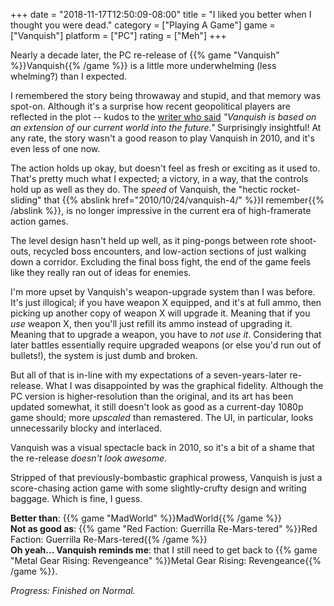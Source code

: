 +++
date = "2018-11-17T12:50:09-08:00"
title = "I liked you better when I thought you were dead."
category = ["Playing A Game"]
game = ["Vanquish"]
platform = ["PC"]
rating = ["Meh"]
+++

Nearly a decade later, the PC re-release of {{% game "Vanquish" %}}Vanquish{{% /game %}} is a little more underwhelming (less whelming?) than I expected.

I remembered the story being throwaway and stupid, and that memory was spot-on.  Although it's a surprise how recent geopolitical players are reflected in the plot -- kudos to the <a href="https://www.platinumgames.com/official-blog/article/2699">writer who said</a> <i>"Vanquish is based on an extension of our current world into the future."</i>  Surprisingly insightful!  At any rate, the story wasn't a good reason to play Vanquish in 2010, and it's even less of one now.

The action holds up okay, but doesn't feel as fresh or exciting as it used to.  That's pretty much what I expected; a victory, in a way, that the controls hold up as well as they do.  The <i>speed</i> of Vanquish, the "hectic rocket-sliding" that {{% abslink href="2010/10/24/vanquish-4/" %}}I remember{{% /abslink %}}, is no longer impressive in the current era of high-framerate action games.

The level design hasn't held up well, as it ping-pongs between rote shoot-outs, recycled boss encounters, and low-action sections of just walking down a corridor.  Excluding the final boss fight, the end of the game feels like they really ran out of ideas for enemies.

I'm more upset by Vanquish's weapon-upgrade system than I was before.  It's just illogical; if you have weapon X equipped, and it's at full ammo, then picking up another copy of weapon X will upgrade it.  Meaning that if you <i>use</i> weapon X, then you'll just refill its ammo instead of upgrading it.  Meaning that to upgrade a weapon, you have to <i>not use it</i>.  Considering that later battles essentially require upgraded weapons (or else you'd run out of bullets!), the system is just dumb and broken.

But all of that is in-line with my expectations of a seven-years-later re-release.  What I was disappointed by was the graphical fidelity.  Although the PC version is higher-resolution than the original, and its art has been updated somewhat, it still doesn't look as good as a current-day 1080p game should; more <i>upscaled</i> than remastered.  The UI, in particular, looks unnecessarily blocky and interlaced.

Vanquish was a visual spectacle back in 2010, so it's a bit of a shame that the re-release <i>doesn't look awesome</i>.

Stripped of that previously-bombastic graphical prowess, Vanquish is just a score-chasing action game with some slightly-crufty design and writing baggage.  Which is fine, I guess.

<b>Better than</b>: {{% game "MadWorld" %}}MadWorld{{% /game %}}  
<b>Not as good as</b>: {{% game "Red Faction: Guerrilla Re-Mars-tered" %}}Red Faction: Guerrilla Re-Mars-tered{{% /game %}}  
<b>Oh yeah... Vanquish reminds me</b>: that I still need to get back to {{% game "Metal Gear Rising: Revengeance" %}}Metal Gear Rising: Revengeance{{% /game %}}.

<i>Progress: Finished on Normal.</i>

